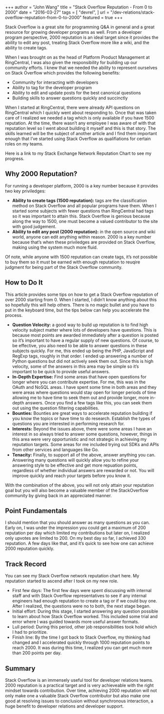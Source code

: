 +++
author = "John Wang"
title = "Stack Overflow Reputation - From 0 to 2000"
date = "2016-03-27"
tags = [
    "devrel",
]
url = "/dev-relations/stack-overflow-reputation-from-0-to-2000"
featured = true
+++

Stack Overflow is a great site for programming Q&A in general and a great resource for growing developer programs as well. From a developer program perspective, 2000 reputation is an ideal target since it provides the ability to edit any post, treating Stack Overflow more like a wiki, and the ability to create tags.

When I was brought on as the head of Platform Product Management at RingCentral, I was also given the responsibility for building up our community efforts. I knew that we needed the ability to represent ourselves on Stack Overflow which provides the following benefits:

* Community for interacting with developers
* Ability to tag for the developer program
* Ability to edit and update posts for the best canonical questions
* Building skills to answer questions quickly and succinctly

When I started at RingCentral, there were already API questions on RingCentral which I quickly went about responding to. Once that was taken care of I realized we needed a tag which is only available if you have 1500 reputation. At the time, there wasn’t any employee I was aware of with that reputation level so I went about building it myself and this is that story. The skills learned will be the subject of another article and I find them important enough that I’ve started using Stack Overflow as qualifiations for certain roles on my teams.

Here is a link to my Stack Exchange Network Reputation Chart to see my progress.

## Why 2000 Reputation?

For running a developer platform, 2000 is a key number because it provides two key priviledges:

* **Ability to create tags (1500 reputation):** tags are the classification method on Stack Overflow and all popular programs have them. When I started some subjects with fewer questions than RingCentral had tags so it was important to attain this. Stack Overflow is genious because along the way to 1500, one must become a valued contributor to the site with good judgement.
* **Ability to edit any post (2000 reputation):** in the open source and wiki world, anyone can edit anything within reason. 2000 is a key number because that’s when these priviledges are provided on Stack Overflow, making using the system much more fluid.

Of note, while anyone with 1500 reputation can create tags, it’s not possible to buy them so it must be earned with enough reputation to reuqire judgment for being part of the Stack Overflow community.

## How to Do It

This article provides some tips on how to get a Stack Overflow reputation of over 2000 starting from 0. When I started, I didn’t know anything about this so hopefully this will help others. There is no magic bullet and you have to put in the keyboard time, but the tips below can help you accelerate the process.

* **Question Velocity:** a good way to build up reputation is to find high velocity subject matter where lots of developers have questions. This is because most points are awarded immediately after a question is posted so it’s important to have a regular supply of new questions. Of course, to be effective, you also need to be able to answer questions in these subjects quickly. For me, this ended up being the PHP, JavaScript and RegExp tags, roughly in that order. I ended up answering a number of Python questions but did not actively seek them out. Since this is high velocity, some of the answers in this area may be simple so it’s important to be quick to provide useful answers.
* **In-Depth Expertise:** Find some areas that have open questions for longer where you can contribute expertise. For me, this was in the OAuth and NoSQL areas. I have spent some time in both areas and they were areas where questions would stay open for longer periods of time allowing me to have time to seek them out and provide longer, more in-depth answers. Once you find a few tags like this, you can seek them out using the question filtering capabilities.
* **Bounties:** Bounties are great ways to accelerate reputation building if you know the topics or have time to do research. Establish the types of questions you are interested in performing research for.
* **Interests:** Beyond the issues above, there were some areas I have an interest in so always tried to answer some questions, however, things in this area were very opportunistic and not strategic in achieving my reputation targets. Some areas for me included trying out SDKs and APIs from other services and languages like Go.
* **Tenacity:** Finally, to support all of the above, answer anything you can. Answering many questions will quickly allow you to refine your answering style to be effective and get more repuation points, regardless of whether individual answers are rewarded or not. You will improve quickly and reach your targets before you know it.

With the combination of the above, you will not only attain your reputation goal but you will also become a valuable member of the StackOverflow community by giving back in an appreciated manner.

## Point Fundamentals

I should mention that you should answer as many questions as you can. Early on, I was under the impression you could get a maximum of 200 reputation per day which limited my contributions but later on, I realized only upvotes are limited to 200. On my best day so far, I achieved 330 reputation. A few days like that, and it’s quick to see how one can achieve 2000 reputation quickly.

## Track Record

You can see my Stack Overflow network reputation chart here. My reputation started to ascend after I took on my new role.

* First few days: The first few days were spent discussing with internal staff and with Stack Overflow representatives to see if any internal engineers had enough reputation to create a tag or if we could buy one. After I realized, the questions were no to both, the next stage began.
* Initial effort: During this stage, I started answering any question possible to learn about how Stack Overflow worked. This included some trial and error where I was guided towards more useful answer formats.
* Lull period: During this period, other job responsibilities took hold which I had to prioritize.
* Finish line: By the time I got back to Stack Overflow, my thinking had changed and I accelerated quickly through 1000 reputation points to reach 2000. It was during this time, I realized you can get much more than 200 points per day.

## Summary

Stack Overflow is an immensely useful tool for developer relations teams. 2000 reputation is a practical target and is very achieveable with the right mindset towards contribution. Over time, achieving 2000 reputation will not only make one a valuable Stack Overflow contributor but also make one good at resolving issues to conclusion without synchronous interaction, a huge benefit to developer relations and developer support.